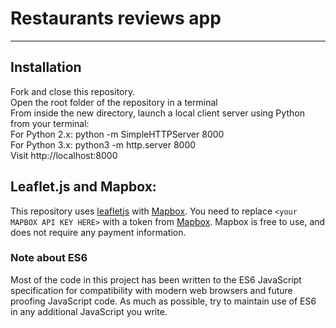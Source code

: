 # Restaurants reviews app
---

## Installation
Fork and close this repository.  
Open the root folder of the repository in a terminal  
From inside the new directory, launch a local client server using Python from your terminal:  
For Python 2.x: python -m SimpleHTTPServer 8000  
For Python 3.x: python3 -m http.server 8000  
Visit http://localhost:8000


## Leaflet.js and Mapbox:

This repository uses [leafletjs](https://leafletjs.com/) with [Mapbox](https://www.mapbox.com/). You need to replace `<your MAPBOX API KEY HERE>` with a token from [Mapbox](https://www.mapbox.com/). Mapbox is free to use, and does not require any payment information. 

### Note about ES6

Most of the code in this project has been written to the ES6 JavaScript specification for compatibility with modern web browsers and future proofing JavaScript code. As much as possible, try to maintain use of ES6 in any additional JavaScript you write. 



